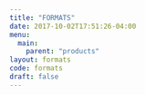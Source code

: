 ```yaml
---
title: "FORMATS"
date: 2017-10-02T17:51:26-04:00
menu:
  main:
    parent: "products"
layout: formats
code: formats
draft: false
---
```

